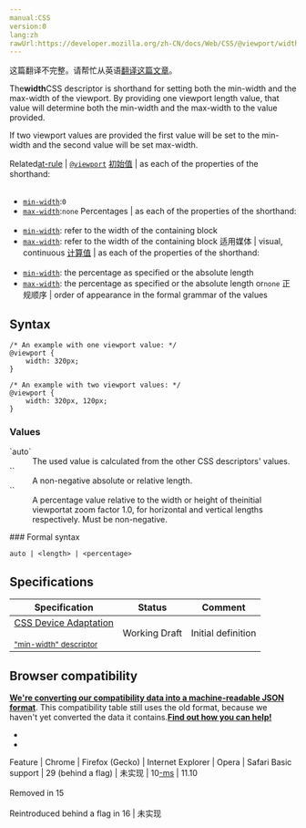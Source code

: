 ```yaml
---
manual:CSS
version:0
lang:zh
rawUrl:https://developer.mozilla.org/zh-CN/docs/Web/CSS/@viewport/width
---
```




这篇翻译不完整。请帮忙从英语[翻译这篇文章](%32611 "")。






The**width**CSS descriptor is shorthand for setting both the min-width and the max-width of the viewport. By providing one viewport length value, that value will determine both the min-width and the max-width to the value provided.



If two viewport values are provided the first value will be set to the min-width and the second value will be set max-width.


Related[at-rule](%4443 "") | [`@viewport`](%28252 "The @viewport CSS at-rule contains a set of nested descriptors in a CSS block that is delimited by curly braces. These descriptors control viewport settings, primarily on mobile devices.") 
[初始值](%28302 "") | as each of the properties of the shorthand:<br></br>
* [`min-width`](%28067 "min-width 属性为给定元素设置最小宽度。它可以阻止 width 属性的应用值小于 min-width 的值。"):`0`
* [`max-width`](%28060 "max-width 属性用来给元素设置最大宽度值. 定义了max-width的元素会在达到max-width值之后避免进一步按照width属性设置变大."):`none` 
Percentages | as each of the properties of the shorthand:<br></br>
* [`min-width`](%28067 "min-width 属性为给定元素设置最小宽度。它可以阻止 width 属性的应用值小于 min-width 的值。"): refer to the width of the containing block
* [`max-width`](%28060 "max-width 属性用来给元素设置最大宽度值. 定义了max-width的元素会在达到max-width值之后避免进一步按照width属性设置变大."): refer to the width of the containing block 
适用媒体 | visual, continuous 
[计算值](%28304 "") | as each of the properties of the shorthand:<br></br>
* [`min-width`](%28067 "min-width 属性为给定元素设置最小宽度。它可以阻止 width 属性的应用值小于 min-width 的值。"): the percentage as specified or the absolute length
* [`max-width`](%28060 "max-width 属性用来给元素设置最大宽度值. 定义了max-width的元素会在达到max-width值之后避免进一步按照width属性设置变大."): the percentage as specified or the absolute length or`none` 
正规顺序 | order of appearance in the formal grammar of the values 


## Syntax<a name="Syntax"></a>

```
/* An example with one viewport value: */
@viewport {
    width: 320px;
}

/* An example with two viewport values: */
@viewport {
    width: 320px, 120px;
}
```





### Values<a name="Values"></a>
<dl><dt id=''>`auto`</dt><dd>The used value is calculated from the other CSS descriptors&#39; values.</dd><dt id=''>`<length>`</dt><dd>A non-negative absolute or relative length.</dd><dt id=''>`<percentage>`</dt><dd>A percentage value relative to the width or height of theinitial viewportat zoom factor 1.0, for horizontal and vertical lengths respectively. Must be non-negative.</dd></dl>
### Formal syntax<a name="Formal_syntax"></a>

```
auto | <length> | <percentage>
```

## Specifications<a name="Specifications"></a>

Specification | Status | Comment 
 ---  |  ---  |  ---  | 
[CSS Device Adaptation<br></br><small>&quot;min-width&quot; descriptor</small>](%31141 "") | Working Draft | Initial definition 


## Browser compatibility<a name="Browser_compatibility"></a>


**[We&#39;re converting our compatibility data into a machine-readable JSON format](%3344 "")**. This compatibility table still uses the old format, because we haven&#39;t yet converted the data it contains.**[Find out how you can help!](%3392 "")**


* 
* 

Feature | Chrome | Firefox (Gecko) | Internet Explorer | Opera | Safari 
Basic support | 29 (behind a flag) | 未实现 | 10[-ms](%3568 "The name of this feature is prefixed with '-ms' as this browser considers it experimental") | 11.10<br></br>Removed in 15<br></br>Reintroduced behind a flag in 16 | 未实现 











